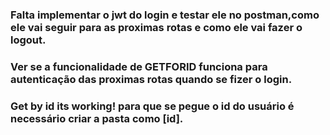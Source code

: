 ### Falta implementar o jwt do login e testar ele no postman,como ele vai seguir para as proximas rotas e como ele vai fazer o logout.

### Ver se a funcionalidade de GETFORID funciona para autenticação das proximas rotas quando se fizer o login.

### Get by id its working! para que se pegue o id do usuário é necessário criar a pasta como [id].
